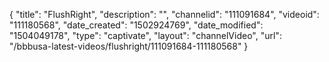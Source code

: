 {
    "title": "FlushRight",
    "description": "",
    "channelid": "111091684",
    "videoid": "111180568",
    "date_created": "1502924769",
    "date_modified": "1504049178",
    "type": "captivate",
    "layout": "channelVideo",
    "url": "\/bbbusa-latest-videos\/flushright\/111091684-111180568"
}